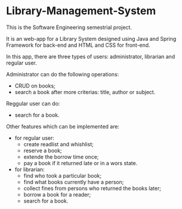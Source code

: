 # Library-Management-System
This is the Software Engineering semestrial project.

It is an web-app for a Library System designed using Java and Spring Framework for back-end and HTML and CSS for front-end.

In this app, there are three types of users: administrator, librarian and regular user. 

Administrator can do the following operations:
- CRUD on books;
- search a book after more criterias: title, author or subject.

Reggular user can do:
- search for a book.

Other features which can be implemented are:
- for regular user:
  - create readlist and whishlist;
  - reserve a book;
  - extende the borrow time once;
  - pay a book if it returned late or in a wors state.
- for librarian:
  - find who took a particular book;
  - find what books currently have a person;
  - collect fines from persons who returned the books later;
  - borrow a book for a reader;
  - search for a book.

